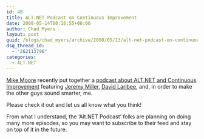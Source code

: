 ```yaml
---
id: 48
title: ALT.NET Podcast on Continuous Improvement
date: 2008-05-14T00:16:55+00:00
author: Chad Myers
layout: post
guid: /blogs/chad_myers/archive/2008/05/13/alt-net-podcast-on-continuous-improvement.aspx
dsq_thread_id:
  - "262113796"
categories:
  - ALT.NET
---
```

[Mike Moore](http://www.blowmage.com/) recently put together a [podcast about ALT.NET and Continuous Improvement](http://altnetpodcast.com/episodes/1-continuous-improvement) featuring [Jeremy Miller](http://codebetter.com/blogs/jeremy.miller/default.aspx), [David Laribee](http://codebetter.com/blogs/david_laribee/), and, in order to make the other guys sound smarter, me.

Please check it out and let us all know what you think!

From what I understand, the &#8216;Alt.NET Podcast&#8217; folks are planning on doing many more episodes, so you may want to subscribe to their feed and stay on top of it in the future.